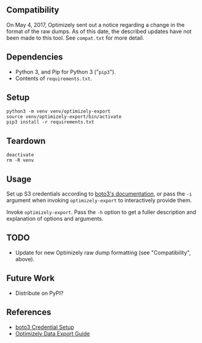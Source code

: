 Compatibility
-------------
On May 4, 2017, Optimizely sent out a notice regarding a change in the
format of the raw dumps.  As of this date, the described updates have
not been made to this tool.  See `compat.txt` for more detail.

Dependencies
------------
- Python 3, and Pip for Python 3 ("`pip3`").
- Contents of `requirements.txt`.

Setup
-----

    python3 -m venv venv/optimizely-export
    source venv/optimizely-export/bin/activate
    pip3 install -r requirements.txt

Teardown
--------

    deactivate
    rm -R venv

Usage
-----
Set up S3 credentials according to [boto3's documentation][1], or pass
the `-i` argument when invoking `optimizely-export` to interactively
provide them.

Invoke `optimizely-export`.  Pass the `-h` option to get a fuller
description and explanation of options and arguments.

TODO
----
- Update for new Optimizely raw dump formatting (see "Compatibility",
  above).

Future Work
-----------
- Distribute on PyPI?

References
----------
- [boto3 Credential Setup][1]
- [Optimizely Data Export Guide][2]

[1]: http://boto3.readthedocs.io/en/latest/guide/configuration.html#credentials
[2]: https://developers.optimizely.com/classic/events/export/index.html
